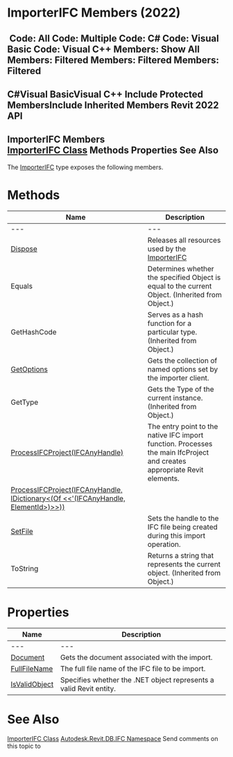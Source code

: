 # ImporterIFC Members (2022)

﻿
 Code: All Code: Multiple Code: C# Code: Visual Basic Code: Visual C++  Members: Show All Members: Filtered Members: Filtered Members: Filtered   
---  
C#Visual BasicVisual C++
Include Protected MembersInclude Inherited Members
Revit 2022 API  
---  
ImporterIFC Members  
[ImporterIFC Class](87327a4b-94fd-5a21-df33-9beb1921cb4d.md "ImporterIFC Class") Methods Properties See Also  
---  
The [ImporterIFC](87327a4b-94fd-5a21-df33-9beb1921cb4d.md "ImporterIFC Class") type exposes the following members.
# Methods
| Name | Description |
| --- | --- |
| --- | --- | --- |
| [Dispose](590b60e1-fe30-0664-3efb-f204708c8821.md "Dispose Method") | Releases all resources used by the [ImporterIFC](87327a4b-94fd-5a21-df33-9beb1921cb4d.md "ImporterIFC Class") |
| Equals | Determines whether the specified Object is equal to the current Object. (Inherited from Object.) |
| GetHashCode | Serves as a hash function for a particular type.  (Inherited from Object.) |
| [GetOptions](86a8602c-c23f-0170-33b6-04a6e53a8d54.md "GetOptions Method") | Gets the collection of named options set by the importer client. |
| GetType | Gets the Type of the current instance. (Inherited from Object.) |
| [ProcessIFCProject(IFCAnyHandle)](5c81eabb-0622-f97b-fe4c-8fae55f6ff68.md "ProcessIFCProject Method \(IFCAnyHandle\)") | The entry point to the native IFC import function. Processes the main IfcProject and creates appropriate Revit elements. |
| [ProcessIFCProject(IFCAnyHandle, IDictionary<(Of <<'(IFCAnyHandle, ElementId>)>>))](bf0ee7d6-d33b-d6a6-993d-f69d3dc583a6.md "ProcessIFCProject Method \(IFCAnyHandle, IDictionary\(IFCAnyHandle, ElementId\)\)") |
| [SetFile](4b33d4c1-a06b-400d-7ecc-d3b24b3413aa.md "SetFile Method") | Sets the handle to the IFC file being created during this import operation. |
| ToString | Returns a string that represents the current object. (Inherited from Object.) |

# Properties
| Name | Description |
| --- | --- |
| --- | --- | --- |
| [Document](5b2ccc42-7130-5d2c-38e8-b6e84a290b35.md "Document Property") | Gets the document associated with the import. |
| [FullFileName](ad440967-6daf-bb3e-6066-9ceccee0bab3.md "FullFileName Property") | The full file name of the IFC file to be import. |
| [IsValidObject](3520bb7b-fd72-99d9-358a-79fd63ab80e9.md "IsValidObject Property") | Specifies whether the .NET object represents a valid Revit entity. |

# See Also
[ImporterIFC Class](87327a4b-94fd-5a21-df33-9beb1921cb4d.md "ImporterIFC Class")
[Autodesk.Revit.DB.IFC Namespace](b823fafb-1ba1-896b-4097-142c2817ce74.md "Autodesk.Revit.DB.IFC Namespace")
Send comments on this topic to 